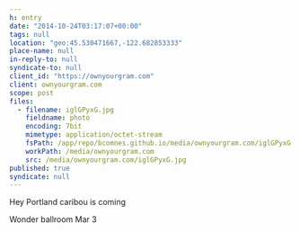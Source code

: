 ```yaml
---
h: entry
date: "2014-10-24T03:17:07+00:00"
tags: null
location: "geo:45.530471667,-122.682853333"
place-name: null
in-reply-to: null
syndicate-to: null
client_id: "https://ownyourgram.com"
client: ownyourgram.com
scope: post
files:
  - filename: iglGPyxG.jpg
    fieldname: photo
    encoding: 7bit
    mimetype: application/octet-stream
    fsPath: /app/repo/bcomnes.github.io/media/ownyourgram.com/iglGPyxG.jpg
    workPath: /media/ownyourgram.com
    src: /media/ownyourgram.com/iglGPyxG.jpg
published: true
syndicate: null
---
```

Hey Portland caribou is coming

Wonder ballroom Mar 3